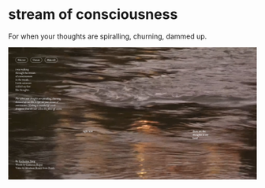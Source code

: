 # stream of consciousness

For when your thoughts are spiralling, churning, dammed up.

![Two thoughts flow across the screen, reading from right to left: "these are the thoughts in my head", "right now".](documentation/Screenshot%202020-12-15%20at%2011.46.55.jpg)